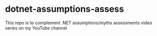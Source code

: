 # dotnet-assumptions-assess
This repo is to complement .NET assumptions/myths assessments video series on my YouTube channel
